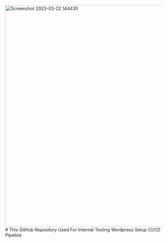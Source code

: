 <img width="707" alt="Screenshot 2023-03-22 144430" src="https://user-images.githubusercontent.com/125953981/226855973-0a348967-dfef-4d25-92c1-50d86ba38172.png">
# This GitHub Repository Used For Internal Testing Wordpress Setup CI/CD Pipeline 

